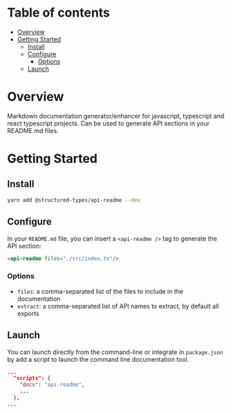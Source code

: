 # Table of contents

-   [Overview](#overview)
-   [Getting Started](#getting-started)
    -   [Install](#install)
    -   [Configure](#configure)
        -   [Options](#options)
    -   [Launch](#launch)

# Overview

Markdown documentation generator/enhancer for javascript, typescript and react typescript projects. Can be used to generate API sections in your README.md files.

# Getting Started

## Install

```sh
yarn add @structured-types/api-readme --dev
```

## Configure

In your `README.md` file, you can insert a `<api-readme />` tag to generate the API section:

```md
<api-readme files="./src/index.ts"/>
```

### Options

-   `files`: a comma-separated list of the files to include in the documentation
-   `extract`: a comma-separated list of API names to extract, by default all exports

## Launch

You can launch directly from the command-line or integrate in `package.json` by add a script to launch the command line documentation tool.

```json
...
  "scripts": {
    "docs": "api-readme",
    ...
  },
...
```
